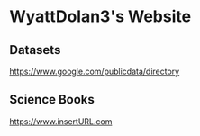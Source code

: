 # WyattDolan3's Website
## Datasets
https://www.google.com/publicdata/directory
## Science Books
https://www.insertURL.com
